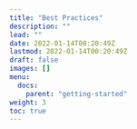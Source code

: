 ```yaml
---
title: "Best Practices"
description: ""
lead: ""
date: 2022-01-14T00:20:49Z
lastmod: 2022-01-14T00:20:49Z
draft: false
images: []
menu: 
  docs:
    parent: "getting-started"
weight: 3
toc: true
---
```

